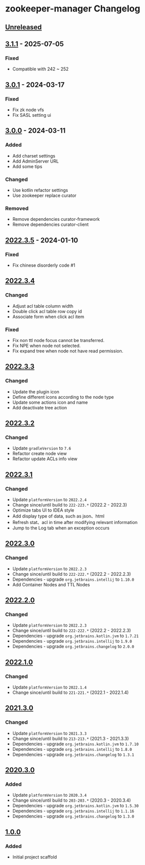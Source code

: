<!-- Keep a Changelog guide -> https://keepachangelog.com -->

# zookeeper-manager Changelog

## [Unreleased]

## [3.1.1] - 2025-07-05

### Fixed

- Compatible with 242 ~ 252

## [3.0.1] - 2024-03-17

### Fixed

- Fix zk node vfs
- Fix SASL setting ui

## [3.0.0] - 2024-03-11

### Added

- Add charset settings
- Add AdminServer URL
- Add some tips

### Changed

- Use kotlin refactor settings
- Use zookeeper replace curator

### Removed

- Remove dependencies curator-framework
- Remove dependencies curator-client

## [2022.3.5] - 2024-01-10

### Fixed

- Fix chinese disorderly code #1

## [2022.3.4]

### Changed

- Adjust acl table column width
- Double click acl table row copy id
- Associate form when click acl item

### Fixed

- Fix non ttl node focus cannot be transferred.
- Fix NPE when node not selected.
- Fix expand tree when node not have read permission.

## [2022.3.3]

### Changed

- Update the plugin icon
- Define different icons according to the node type
- Update some actions icon and name
- Add deactivate tree action

## [2022.3.2]

### Changed

- Update `gradleVersion` to `7.6`
- Refactor create node view
- Refactor update ACLs info view

## [2022.3.1]

### Changed

- Update `platformVersion` to `2022.2.4`
- Change since/until build to `222-223.*` (2022.2 - 2022.3)
- Optimize tabs UI to IDEA style
- Add display type of data, such as json、html
- Refresh stat、acl in time after modifying relevant information
- Jump to the Log tab when an exception occurs

## [2022.3.0]

### Changed

- Update `platformVersion` to `2022.2.3`
- Change since/until build to `222-222.*` (2022.2 - 2022.2.3)
- Dependencies - upgrade `org.jetbrains.intellij` to `1.10.0`
- Add Container Nodes and TTL Nodes

## [2022.2.0]

### Changed

- Update `platformVersion` to `2022.2.3`
- Change since/until build to `222-222.*` (2022.2 - 2022.2.3)
- Dependencies - upgrade `org.jetbrains.kotlin.jvm` to `1.7.21`
- Dependencies - upgrade `org.jetbrains.intellij` to `1.9.0`
- Dependencies - upgrade `org.jetbrains.changelog` to `2.0.0`

## [2022.1.0]

### Changed

- Update `platformVersion` to `2022.1.4`
- Change since/until build to `221-221.*` (2022.1 - 2022.1.4)

## [2021.3.0]

### Changed

- Update `platformVersion` to `2021.3.3`
- Change since/until build to `213-213.*` (2021.3 - 2021.3.3)
- Dependencies - upgrade `org.jetbrains.kotlin.jvm` to `1.7.10`
- Dependencies - upgrade `org.jetbrains.intellij` to `1.8.0`
- Dependencies - upgrade `org.jetbrains.changelog` to `1.3.1`

## [2020.3.0]

### Added

- Update `platformVersion` to `2020.3.4`
- Change since/until build to `203-203.*` (2020.3 - 2020.3.4)
- Dependencies - upgrade `org.jetbrains.kotlin.jvm` to `1.5.30`
- Dependencies - upgrade `org.jetbrains.intellij` to `1.1.16`
- Dependencies - upgrade `org.jetbrains.changelog` to `1.3.0`

## [1.0.0]

### Added

- Initial project scaffold

[Unreleased]: https://github.com/fobgochod/zookeeper-manager/compare/v3.1.1...HEAD
[2022.3.5]: https://github.com/fobgochod/zookeeper-manager/compare/v2022.3.4...v2022.3.5
[2022.3.4]: https://github.com/fobgochod/zookeeper-manager/compare/v2022.3.3...v2022.3.4
[2022.3.3]: https://github.com/fobgochod/zookeeper-manager/compare/v2022.3.2...v2022.3.3
[2022.3.2]: https://github.com/fobgochod/zookeeper-manager/compare/v2022.3.1...v2022.3.2
[2022.3.1]: https://github.com/fobgochod/zookeeper-manager/compare/v2022.3.0...v2022.3.1
[2022.3.0]: https://github.com/fobgochod/zookeeper-manager/compare/v2022.2.0...v2022.3.0
[2022.2.0]: https://github.com/fobgochod/zookeeper-manager/compare/v2022.1.0...v2022.2.0
[2022.1.0]: https://github.com/fobgochod/zookeeper-manager/compare/v2021.3.0...v2022.1.0
[2021.3.0]: https://github.com/fobgochod/zookeeper-manager/compare/v2020.3.0...v2021.3.0
[2020.3.0]: https://github.com/fobgochod/zookeeper-manager/compare/v1.0.0...v2020.3.0
[3.1.1]: https://github.com/fobgochod/zookeeper-manager/compare/v3.0.1...v3.1.1
[3.0.1]: https://github.com/fobgochod/zookeeper-manager/compare/v3.0.0...v3.0.1
[3.0.0]: https://github.com/fobgochod/zookeeper-manager/compare/v2022.3.5...v3.0.0
[1.0.0]: https://github.com/fobgochod/zookeeper-manager/commits/v1.0.0
